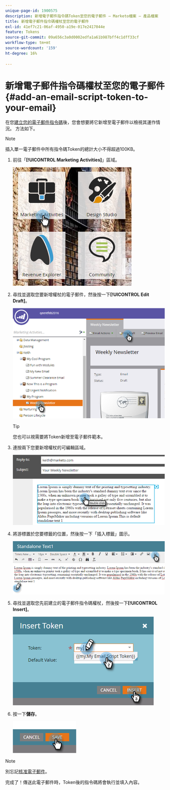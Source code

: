 ```yaml
---
unique-page-id: 1900575
description: 新增電子郵件指令碼Token至您的電子郵件 — Marketo檔案 — 產品檔案
title: 新增電子郵件指令碼權杖至您的電子郵件
exl-id: 41ef7c21-06af-4950-a19e-017e2417044e
feature: Tokens
source-git-commit: 09a656c3a0d0002edfa1a61b987bff4c1dff33cf
workflow-type: tm+mt
source-wordcount: '159'
ht-degree: 16%

---
```


# 新增電子郵件指令碼權杖至您的電子郵件 {#add-an-email-script-token-to-your-email}

在您[建立您的電子郵件指令碼](/help/marketo/product-docs/email-marketing/general/using-tokens/create-an-email-script-token.md)後，您會想要將它新增至電子郵件以檢視其運作情況。 方法如下。

>[!NOTE]
>
>插入單一電子郵件中所有指令碼Token的總計大小不得超過100KB。

1. 前往「**[!UICONTROL Marketing Activities]**」區域。

   ![](assets/one-2.png)

1. 尋找並選取您要新增權杖的電子郵件，然後按一下&#x200B;**[!UICONTROL Edit Draft]**。

   ![](assets/two-2.png)

   >[!TIP]
   >
   >您也可以視需要將Token新增至電子郵件範本。

1. 連按兩下您要新增權杖的可編輯區域。

   ![](assets/three-2.png)

1. 將游標置於您要標籤的位置，然後按一下「插入標籤」圖示。

   ![](assets/four-2.png)

1. 尋找並選取您先前建立的電子郵件指令碼權杖，然後按一下&#x200B;**[!UICONTROL Insert]**。

   ![](assets/five-1.png)

1. 按一下&#x200B;**儲存**。

   ![](assets/six.png)

>[!NOTE]
>
>別忘記[核准電子郵件](/help/marketo/product-docs/email-marketing/general/creating-an-email/approve-an-email.md)。

完成了！傳送此電子郵件時，Token後的指令碼將會執行並填入內容。
